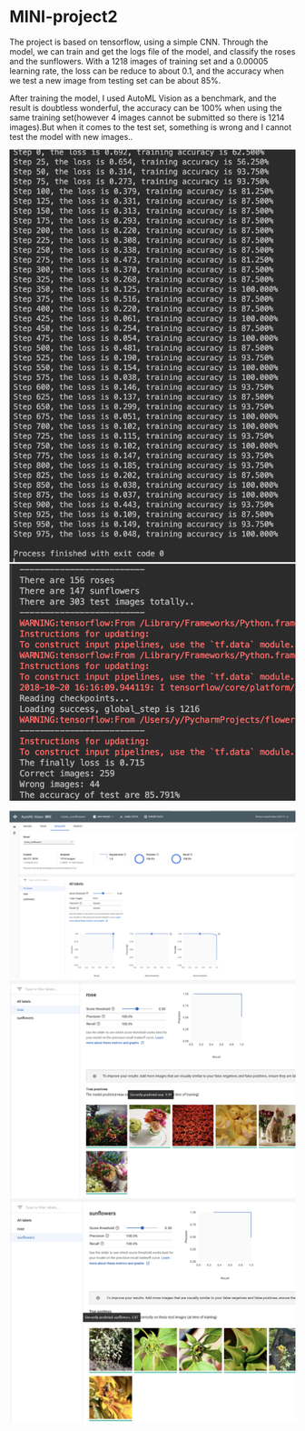 # MINI-project2
The project is based on tensorflow, using a simple CNN. Through the model, we can train and get the logs file of the model, 
and classify the roses and the sunflowers. With a 1218 images of training set and a 0.00005 learning rate, the loss can be reduce to about 0.1, and the accuracy when we test a new image from testing set can be about 85%.

After training the model, I used AutoML Vision as a benchmark, and the result is doubtless wonderful, the accuracy can be 100% when using the same training set(however 4 images cannot be submitted so there is 1214 images).But when it comes to the test set, something is wrong and I cannot test the model with new images..


![train_result](train_result.png)
![test_result](test_result.png)

![AutoML_result](AutoML_result.png)
![AutoML1](AutoML1.png)
![AutoML2](AutoML2.png)
